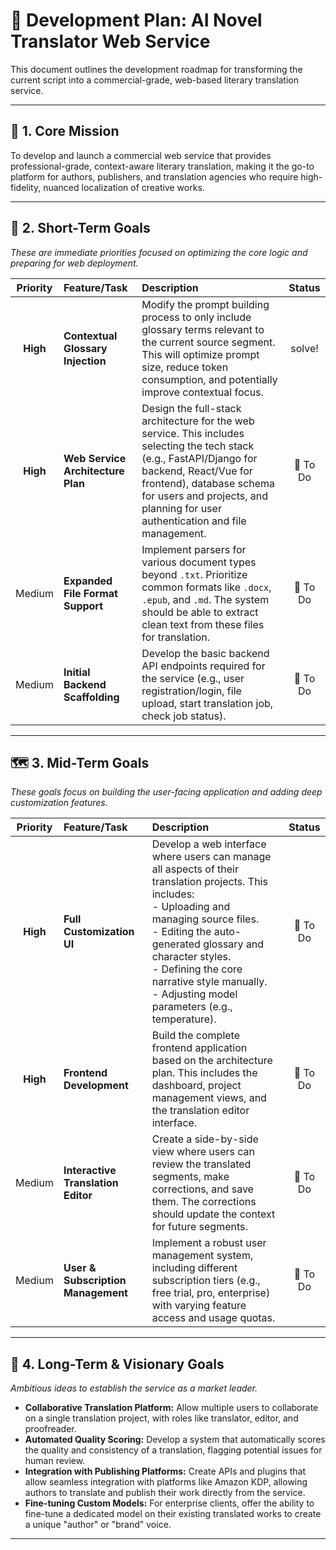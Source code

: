 # 🚀 Development Plan: AI Novel Translator Web Service

This document outlines the development roadmap for transforming the current script into a commercial-grade, web-based literary translation service.

---

## 🎯 1. Core Mission

To develop and launch a commercial web service that provides professional-grade, context-aware literary translation, making it the go-to platform for authors, publishers, and translation agencies who require high-fidelity, nuanced localization of creative works.

---

## 🌟 2. Short-Term Goals

*These are immediate priorities focused on optimizing the core logic and preparing for web deployment.*

| Priority | Feature/Task | Description | Status |
| :---: | :--- | :--- | :---: |
| **High** | **Contextual Glossary Injection** | Modify the prompt building process to only include glossary terms relevant to the current source segment. This will optimize prompt size, reduce token consumption, and potentially improve contextual focus. | solve! |
| **High** | **Web Service Architecture Plan** | Design the full-stack architecture for the web service. This includes selecting the tech stack (e.g., FastAPI/Django for backend, React/Vue for frontend), database schema for users and projects, and planning for user authentication and file management. | 📝 To Do |
| Medium | **Expanded File Format Support** | Implement parsers for various document types beyond `.txt`. Prioritize common formats like `.docx`, `.epub`, and `.md`. The system should be able to extract clean text from these files for translation. | 📝 To Do |
| Medium | **Initial Backend Scaffolding** | Develop the basic backend API endpoints required for the service (e.g., user registration/login, file upload, start translation job, check job status). | 📝 To Do |

---

## 🗺️ 3. Mid-Term Goals

*These goals focus on building the user-facing application and adding deep customization features.*

| Priority | Feature/Task | Description | Status |
| :---: | :--- | :--- | :---: |
| **High** | **Full Customization UI** | Develop a web interface where users can manage all aspects of their translation projects. This includes: <br>- Uploading and managing source files. <br>- Editing the auto-generated glossary and character styles. <br>- Defining the core narrative style manually. <br>- Adjusting model parameters (e.g., temperature). | 📝 To Do |
| **High** | **Frontend Development** | Build the complete frontend application based on the architecture plan. This includes the dashboard, project management views, and the translation editor interface. | 📝 To Do |
| Medium | **Interactive Translation Editor** | Create a side-by-side view where users can review the translated segments, make corrections, and save them. The corrections should update the context for future segments. | 📝 To Do |
| Medium | **User & Subscription Management** | Implement a robust user management system, including different subscription tiers (e.g., free trial, pro, enterprise) with varying feature access and usage quotas. | 📝 To Do |

---

## 🔭 4. Long-Term & Visionary Goals

*Ambitious ideas to establish the service as a market leader.*

- **Collaborative Translation Platform:** Allow multiple users to collaborate on a single translation project, with roles like translator, editor, and proofreader.
- **Automated Quality Scoring:** Develop a system that automatically scores the quality and consistency of a translation, flagging potential issues for human review.
- **Integration with Publishing Platforms:** Create APIs and plugins that allow seamless integration with platforms like Amazon KDP, allowing authors to translate and publish their work directly from the service.
- **Fine-tuning Custom Models:** For enterprise clients, offer the ability to fine-tune a dedicated model on their existing translated works to create a unique "author" or "brand" voice.

---